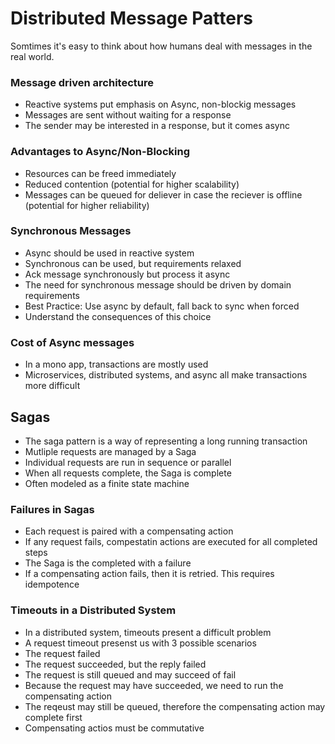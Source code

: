 # Distributed Message Patters

Somtimes it's easy to think about how humans deal with messages in the real world.

### Message driven architecture
- Reactive systems put emphasis on Async, non-blockig messages
- Messages are sent without waiting for a response
- The sender may be interested in a response, but it comes async

### Advantages to Async/Non-Blocking
- Resources can be freed immediately
- Reduced contention (potential for higher scalability)
- Messages can be queued for deliever in case the reciever is offline (potential for higher reliability)

### Synchronous Messages
- Async should be used in reactive system
- Synchronous can be used, but requirements relaxed
 - Ack message synchronously but process it async
- The need for synchronous message should be driven by domain requirements
- Best Practice: Use async by default, fall back to sync when forced
 - Understand the consequences of this choice
 
### Cost of Async messages
- In a mono app, transactions are mostly used
- Microservices, distributed systems, and async all make transactions more difficult

## Sagas
- The saga pattern is a way of representing a long running transaction
- Mutliple requests are managed by a Saga
- Individual requests are run in sequence or parallel
- When all requests complete, the Saga is complete
- Often modeled as a finite state machine

### Failures in Sagas
- Each request is paired with a compensating action
- If any request fails, compestatin actions are executed for all completed steps
- The Saga is the completed with a failure
- If a compensating action fails, then it is retried. This requires idempotence

### Timeouts in a Distributed System
- In a distributed system, timeouts present a difficult problem
- A request timeout presenst us with 3 possible scenarios
 - The request failed
 - The request succeeded, but the reply failed
 - The request is still queued and may succeed of fail
- Because the request may have succeeded, we need to run the compensating action
- The reqeust may still be queued, therefore the compensating action may complete first
 - Compensating actios must be commutative
 
